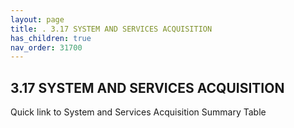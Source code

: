 ```yaml
---
layout: page
title: . 3.17 SYSTEM AND SERVICES ACQUISITION 
has_children: true
nav_order: 31700 
---
```


## 3.17 SYSTEM AND SERVICES ACQUISITION

Quick link to System and Services Acquisition Summary Table
